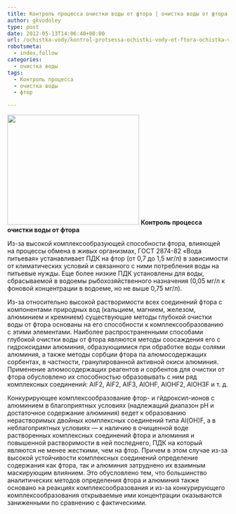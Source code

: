 ```yaml
---
title: Контроль процесса очистки воды от фтора | очистка воды от фтора
author: gkvodoley
type: post
date: 2012-05-13T14:06:40+00:00
url: /ochistka-vody/kontrol-protsessa-ochistki-vody-ot-ftora-ochistka-vody-ot-ftora.html
robotsmeta:
  - index,follow
categories:
  - очистка воды
tags:
  - Контроль процесса
  - очистка воды
  - фтор

---
```

[<img src="http://gkvodoley.com.ua/wp-content/uploads/2012/05/Kontrol-protsessa-ochistki-vody-ot-ftora-300x250.png" alt="" title="Контроль процесса очистки воды от фтора" width="300" height="250" class="alignleft size-medium wp-image-16" srcset="http://gkvodoley.com.ua/wp-content/uploads/2012/05/Kontrol-protsessa-ochistki-vody-ot-ftora-300x250.png 300w, http://gkvodoley.com.ua/wp-content/uploads/2012/05/Kontrol-protsessa-ochistki-vody-ot-ftora.png 514w" sizes="(max-width: 300px) 100vw, 300px" />][1] **Контроль процесса очистки воды от фтора** 
  
Из-за высокой комплексообразующей способности фтора, влияющей на процессы обмена в живых организмах, ГОСТ 2874-82 «Вода питьевая» устанавливает ПДК на фтор (от 0,7 до 1,5 мг/л) в зависимости от климатических условий и связанного с ними потребления воды на питьевые нужды. Еще более низкие ПДК установлены для воды, сбрасываемой в водоемы рыбохозяйственного назначения (0,05 мг/л к фоновой концентрации в водоеме, но не выше 0,75 мг/л).
  
Из-за относительно высокой растворимости всех соединений фтора с компонентами природных вод (кальцием, магнием, железом, алюминием и кремнием) существующие методы глубокой очистки воды от фтора основаны на его способности к комплексообразованию с этими элементами. Наиболее распространенными способами глубокой очистки воды от фтора являются методы соосаждения его с гидроксидами алюминия, образующимися при обработке воды солями алюминия, а также методы сорбции фтора па алюмосодержащих сорбентах, в частности, гранулированной активной окиси алюминия. Применение алюмосодержащих реагентов и сорбентов для очистки от фтора обусловлено их способностью образовывать с ним ряд комплексных соединений: AlF2, AlF2, AlF3, AlОHF, AlOHF2, AlОH3F и т. д.
  
Конкурирующее комплексообразование фтор- и гйдроксил-ионов с алюминием в благоприятных условиях (надлежащий диапазон рН и достаточное содержание алюминия) ведет к образованию нерастворимых двойных комплексных соединений типа Аl(ОН)F, а в неблагоприятных условиях &#8212; к наличию в очищенной воде растворенных комплексных соединений фтора и алюминия и повышенной растворимости в ней последнего, ПДК на который являются не менее жесткими, чем на фтор. Причем в этом случае из-за высокой устойчивости комплексных соединений определение содержания как фтора, так и алюминия затруднено их взаимным маскирующим влиянием. Это обусловлено тем, что большинство аналитических методов определения фтора и алюминия также основано »а реакциях комплексообразования и из-за конкурирующего комплексообразования открываемые ими концентрации оказываются заниженными по сравнению с фактическими.

 [1]: http://gkvodoley.com.ua/wp-content/uploads/2012/05/Kontrol-protsessa-ochistki-vody-ot-ftora.png
